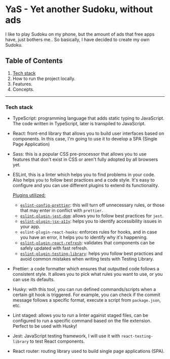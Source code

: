 # YaS - Yet another Sudoku, without ads

I like to play Sudoku on my phone, but the amount of ads that free apps have, just bothers me..
So basically, I have decided to create my own Sudoku.

## Table of Contents

1. [Tech stack](#tech-stack)
2. How to run the project locally.
3. Features.
4. Concepts.

---

### Tech stack

- TypeScript: programming language that adds static typing to JavaScript. The code written in TypeScript, later is transpiled to JavaScript.

- React: front-end library that allows you to build user interfaces based on components. In this case, I'm going to use it to develop a SPA (Single Page Application)

- Sass: this is a popular CSS pre-processor that allows you to use features that don't exist in CSS or aren't fully adopted by all browsers yet.

- ESLint, this is a linter which helps you to find problems in your code. Also helps you to follow best practices and a code style.
  It's easy to configure and you can use different plugins to extend its functionality.

  <u>Plugins utilized:</u>

  - [`eslint-config-prettier`](https://github.com/prettier/eslint-config-prettier): this will turn off unnecessary rules, or those that may enter in conflict with `prettier`.
  - [`eslint-plugin-jest-dom`](https://github.com/testing-library/eslint-plugin-jest-dom): allows you to follow best practices for `jest`.
  - [`eslint-plugin-jsx-a11y`](https://github.com/jsx-eslint/eslint-plugin-jsx-a11y): helps you to identify accessibility issues in your app.
  - `eslint-plugin-react-hooks`: enforces rules for hooks, and in case you have an error, it helps you to identify why it's happening.
  - [`eslint-plugin-react-refresh`](https://github.com/ArnaudBarre/eslint-plugin-react-refresh): validates that components can be safely updated with fast refresh.
  - [`eslint-plugin-testing-library`](https://github.com/testing-library/eslint-plugin-testing-library): helps you follow best practices and avoid common mistakes when writing tests with Testing Library.

- Prettier: a code formatter which ensures that outputted code follows a consistent style. It allows you to pick what rules you want to use, or you can use its defaults.

- Husky: with this tool, you can run defined commands/scripts when a certain git hook is triggered. For example, you can check if the commit message follows a specific format, execute a script from `package.json`, etc.

- Lint staged: allows you to run a linter against staged files, can be configured to run a specific command based on the file extension. Perfect to be used with Husky!

- Jest: JavaScript testing framework, I will use it with `react-testing-library` to test React components.

- React router: routing library used to build single page applications (SPA).
